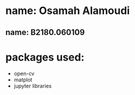# name: Osamah Alamoudi
## name: B2180.060109
# packages used:
- open-cv
- matplot
- jupyter libraries